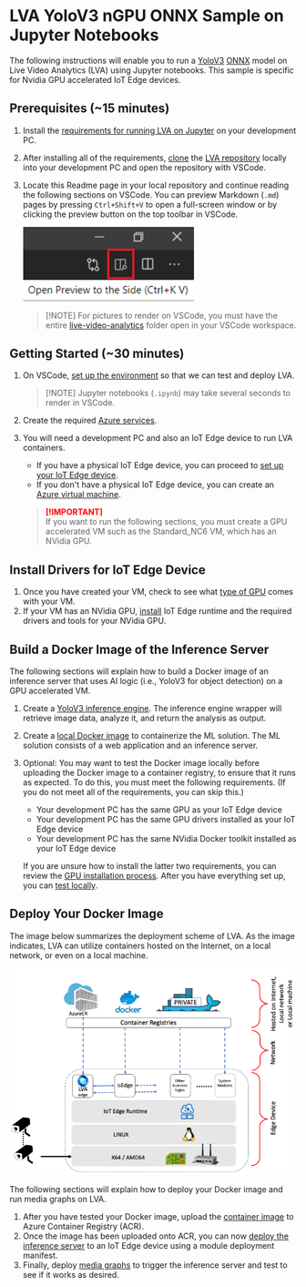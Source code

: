 # LVA YoloV3 nGPU ONNX Sample on Jupyter Notebooks 
The following instructions will enable you to run a [YoloV3](http://pjreddie.com/darknet/yolo/) [ONNX](http://onnx.ai/) model on Live Video Analytics (LVA) using Jupyter notebooks. This sample is specific for Nvidia GPU accelerated IoT Edge devices. 

## Prerequisites (~15 minutes)
1. Install the [requirements for running LVA on Jupyter](../../../common/requirements.md) on your development PC.
2. After installing all of the requirements, [clone](https://code.visualstudio.com/Docs/editor/versioncontrol#_cloning-a-repository) the [LVA repository](/../../) locally into your development PC and open the repository with VSCode. 
3. Locate this Readme page in your local repository and continue reading the following sections on VSCode. You can preview Markdown (`.md`) pages by pressing `Ctrl+Shift+V` to open a full-screen window or by clicking the preview button on the top toolbar in VSCode.  
   
   <img src="../../../../../../images/_markdown_preview.png" width=300px/> 
   <br>

   > <span>[!NOTE]</span>
   > For pictures to render on VSCode, you must have the entire [live-video-analytics](/../..) folder open in your VSCode workspace.
   
## Getting Started (~30 minutes)
1. On VSCode, [set up the environment](../../../common/setup_environment.ipynb) so that we can test and deploy LVA.
   ><span>[!NOTE]</span>
   >Jupyter notebooks (`.ipynb`) may take several seconds to render in VSCode.
2. Create the required [Azure services](../../../common/create_azure_services.ipynb).
3. You will need a development PC and also an IoT Edge device to run LVA containers. 
   * If you have a physical IoT Edge device, you can proceed to [set up your IoT Edge device](../../../common/setup_iotedge_device.md).
   * If you don't have a physical IoT Edge device, you can create an [Azure virtual machine](../../../common/create_azure_vm.ipynb).

    > <span style="color:red; font-weight:bold"> [!IMPORTANT] </span>  
    > If you want to run the following sections, you must create a GPU accelerated VM such as the Standard_NC6 VM, which has an NVidia GPU.

<!--
    Change the following steps based on specific instructions.
-->

## Install Drivers for IoT Edge Device
1. Once you have created your VM, check to see what [type of GPU](https://docs.microsoft.com/en-us/azure/virtual-machines/sizes-gpu?toc=/azure/virtual-machines/linux/toc.json&bc=/azure/virtual-machines/linux/breadcrumb/toc.json) comes with your VM. 
2. If your VM has an NVidia GPU, [install](../../../common/install_iotedge_runtime_gpu.md) IoT Edge runtime and the required drivers and tools for your NVidia GPU. 

## Build a Docker Image of the Inference Server
The following sections will explain how to build a Docker image of an inference server that uses AI logic (i.e., YoloV3 for object detection) on a GPU accelerated VM.
1. Create a [YoloV3 inference engine](create_yolov3_ngpu_inference_engine.ipynb). The inference engine wrapper will retrieve image data, analyze it, and return the analysis as output.
2. Create a [local Docker image](create_yolov3_ngpu_container_image.ipynb) to containerize the ML solution. The ML solution consists of a web application and an inference server.
3. Optional: You may want to test the Docker image locally before uploading the Docker image to a container registry, to ensure that it runs as expected. To do this, you must meet the following requirements. (If you do not meet all of the requirements, you can skip this.)
   * Your development PC has the same GPU as your IoT Edge device
   * Your development PC has the same GPU drivers installed as your IoT Edge device
   * Your development PC has the same NVidia Docker toolkit installed as your IoT Edge device

    If you are unsure how to install the latter two requirements, you can review the [GPU installation process](../../../common/install_iotedge_runtime_gpu.md#61-install-nvidia-cuda-drivers-for-your-ngpu-tesla-k80-in-this-case). After you have everything set up, you can [test locally](local_test.ipynb). 


## Deploy Your Docker Image
The image below summarizes the deployment scheme of LVA. As the image indicates, LVA can utilize containers hosted on the Internet, on a local network, or even on a local machine.

<img src="../../../../../../images/_architecture.png?raw=true" width=500px/>  

The following sections will explain how to deploy your Docker image and run media graphs on LVA. 

1. After you have tested your Docker image, upload the [container image](../../../common/upload_container_image_to_acr.ipynb) to Azure Container Registry (ACR).
2. Once the image has been uploaded onto ACR, you can now [deploy the inference server](../../../common/deploy_iotedge_modules.ipynb) to an IoT Edge device using a module deployment manifest. 
3. Finally, deploy [media graphs](../../../common/deploy_media_graph.ipynb) to trigger the inference server and test to see if it works as desired.
